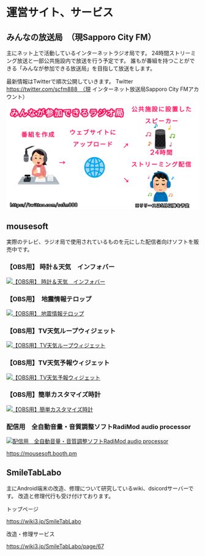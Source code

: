 # 運営サイト、サービス
## みんなの放送局　（現Sapporo City FM）
主にネット上で活動しているインターネットラジオ局です。
24時間ストリーミング放送と一部公共施設内で放送を行う予定です。
誰もが番組を持つことができる「みんなが参加できる放送局」を目指して放送をします。

最新情報はTwitterで順次公開していきます。
Twitter https://twitter.com/scfm888　（現 インターネット放送局Sapporo City FMアカウント）
[![Twitter](img/minano-pr1.png)](https://twitter.com/scfm888)

## mousesoft
実際のテレビ、ラジオ局で使用されているものを元にした配信者向けソフトを販売中です。
### 【OBS用】 時計＆天気　インフォバー
[![【OBS用】 時計＆天気　インフォバー](https://s2.booth.pm/77cc5021-ad12-47a5-9211-22bae61de1db/i/5610567/8d6ac339-d398-40f0-b3f1-c286d34bc71b_base_resized.jpg)](https://mousesoft.booth.pm/items/5610567)
### 【OBS用】　地震情報テロップ
[![【OBS用】 地震情報テロップ](https://s2.booth.pm/77cc5021-ad12-47a5-9211-22bae61de1db/i/5596910/ab3e7a46-d96f-4c1d-8f45-b590a1cdf7ce_base_resized.jpg)](https://mousesoft.booth.pm/items/5596910)

### 【OBS用】TV天気ループウィジェット
[![【OBS用】TV天気ループウィジェット](https://s2.booth.pm/77cc5021-ad12-47a5-9211-22bae61de1db/i/5330377/f90576d6-85c6-4ef7-929c-1219f084f67b_base_resized.jpg)](https://mousesoft.booth.pm/items/5330377)

### 【OBS用】TV天気予報ウィジェット
[![【OBS用】TV天気予報ウィジェット](https://s2.booth.pm/77cc5021-ad12-47a5-9211-22bae61de1db/i/4873809/60fa90ae-a5f8-4f21-81bc-070386bdd799_base_resized.jpg)](https://mousesoft.booth.pm/items/4873809)

### 【OBS用】簡単カスタマイズ時計
[![【OBS用】簡単カスタマイズ時計](https://s2.booth.pm/77cc5021-ad12-47a5-9211-22bae61de1db/i/4858791/e03683ca-02a1-4196-a9b6-abcc3d7e3a96_base_resized.jpg)](https://mousesoft.booth.pm/items/4858791)


### 配信用　全自動音量・音質調整ソフトRadiMod audio processor
[![配信用　全自動音量・音質調整ソフトRadiMod audio processor](https://s2.booth.pm/77cc5021-ad12-47a5-9211-22bae61de1db/i/4524861/3f2708b0-2edb-4728-b89b-8b9005546b1c_base_resized.jpg)](https://mousesoft.booth.pm/items/4524861)

https://mousesoft.booth.pm


## SmileTabLabo
主にAndroid端末の改造、修理について研究しているwiki、dsicordサーバーです。
改造と修理代行も受け付けております。

トップページ

https://wiki3.jp/SmileTabLabo

改造・修理サービス

https://wiki3.jp/SmileTabLabo/page/67


